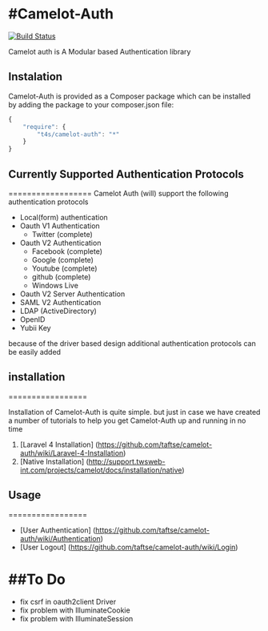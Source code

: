 #Camelot-Auth
============

[![Build Status](https://travis-ci.org/taftse/camelot-auth.png?branch=master)](https://travis-ci.org/taftse/camelot-auth)

Camelot auth is A Modular based Authentication library



## Instalation

Camelot-Auth is provided as a Composer package which can be installed by adding the package to your composer.json file:

```javascript
{
	"require": {
		"t4s/camelot-auth": "*"
	}
}
```
## Currently Supported Authentication Protocols
==================
Camelot Auth (will) support the following authentication protocols 

* Local(form) authentication
* Oauth V1 Authentication
    * Twitter					(complete)
* Oauth V2 Authentication
    * Facebook					(complete)
    * Google					(complete)
    * Youtube					(complete)
    * github 					(complete)
    * Windows Live
* Oauth V2 Server Authentication
* SAML V2 Authentication
* LDAP (ActiveDirectory) 
* OpenID
* Yubii Key

because of the driver based design additional authentication protocols can be easily added 

## installation
=================

Installation of Camelot-Auth is quite simple. but just in case we have created a number of tutorials to help you get Camelot-Auth up and running in no time

1. [Laravel 4 Installation] (https://github.com/taftse/camelot-auth/wiki/Laravel-4-Installation)
2. [Native Installation]  (http://support.twsweb-int.com/projects/camelot/docs/installation/native) 

## Usage
=================

* [User Authentication] (https://github.com/taftse/camelot-auth/wiki/Authentication)
* [User Logout] (https://github.com/taftse/camelot-auth/wiki/Login)

##To Do 
==================

* fix csrf in oauth2client Driver
* fix problem with IlluminateCookie
* fix problem with IlluminateSession
